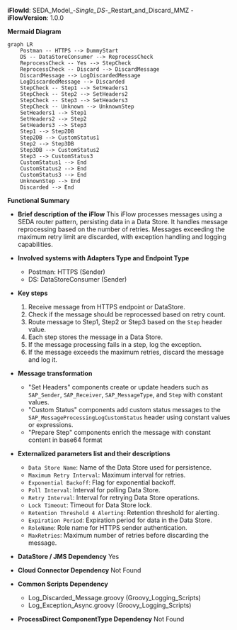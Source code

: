 **iFlowId**: SEDA_Model_-_Single_DS_-_Restart_and_Discard_MMZ - **iFlowVersion**: 1.0.0

**Mermaid Diagram**
```mermaid
graph LR
    Postman -- HTTPS --> DummyStart
    DS -- DataStoreConsumer --> ReprocessCheck
    ReprocessCheck -- Yes --> StepCheck
    ReprocessCheck -- Discard --> DiscardMessage
    DiscardMessage --> LogDiscardedMessage
    LogDiscardedMessage --> Discarded
    StepCheck -- Step1 --> SetHeaders1
    StepCheck -- Step2 --> SetHeaders2
    StepCheck -- Step3 --> SetHeaders3
    StepCheck -- Unknown --> UnknownStep
    SetHeaders1 --> Step1
    SetHeaders2 --> Step2
    SetHeaders3 --> Step3
    Step1 --> Step2DB
    Step2DB --> CustomStatus1
    Step2 --> Step3DB
    Step3DB --> CustomStatus2
    Step3 --> CustomStatus3
    CustomStatus1 --> End
    CustomStatus2 --> End
    CustomStatus3 --> End
    UnknownStep --> End
    Discarded --> End
```

**Functional Summary**
-   **Brief description of the iFlow**
    This iFlow processes messages using a SEDA router pattern, persisting data in a Data Store. It handles message reprocessing based on the number of retries. Messages exceeding the maximum retry limit are discarded, with exception handling and logging capabilities.

-   **Involved systems with Adapters Type and Endpoint Type**
    -   Postman: HTTPS (Sender)
    -   DS: DataStoreConsumer (Sender)

-   **Key steps**
    1.  Receive message from HTTPS endpoint or DataStore.
    2.  Check if the message should be reprocessed based on retry count.
    3.  Route message to Step1, Step2 or Step3 based on the `Step` header value.
    4.  Each step stores the message in a Data Store.
    5.  If the message processing fails in a step, log the exception.
    6.  If the message exceeds the maximum retries, discard the message and log it.

-   **Message transformation**
    -   "Set Headers" components create or update headers such as `SAP_Sender`, `SAP_Receiver`, `SAP_MessageType`, and `Step` with constant values.
    -   "Custom Status" components add custom status messages to the `SAP_MessageProcessingLogCustomStatus` header using constant values or expressions.
    -   "Prepare Step" components enrich the message with constant content in base64 format

-   **Externalized parameters list and their descriptions**
    -   `Data Store Name`: Name of the Data Store used for persistence.
    -   `Maximum Retry Interval`: Maximum interval for retries.
    -   `Exponential Backoff`: Flag for exponential backoff.
    -   `Poll Interval`: Interval for polling Data Store.
    -   `Retry Interval`: Interval for retrying Data Store operations.
    -   `Lock Timeout`: Timeout for Data Store lock.
    -   `Retention Threshold 4 Alerting`: Retention threshold for alerting.
    -   `Expiration Period`: Expiration period for data in the Data Store.
    -   `RoleName`: Role name for HTTPS sender authentication.
    -   `MaxRetries`: Maximum number of retries before discarding the message.

-   **DataStore / JMS Dependency**
    Yes

-   **Cloud Connector Dependency**
    Not Found

-   **Common Scripts Dependency**
    -   Log_Discarded_Message.groovy (Groovy_Logging_Scripts)
    -   Log_Exception_Async.groovy (Groovy_Logging_Scripts)

-   **ProcessDirect ComponentType Dependency**
    Not Found